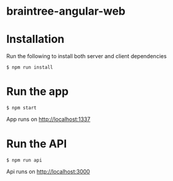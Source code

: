 # braintree-angular-web

# Installation

Run the following to install both server and client dependencies

	$ npm run install
	
# Run the app

	$ npm start
App runs on
[http://localhost:1337](http://localhost:1337)

# Run the API

	$ npm run api
	
Api runs on
[http://localhost:3000](http://localhost:3000)